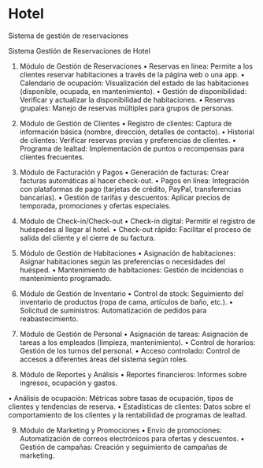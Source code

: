 # Hotel
Sistema de gestión de reservaciones

 Sistema Gestión de Reservaciones de Hotel

1. Módulo de Gestión de Reservaciones
• Reservas en línea: Permite a los clientes reservar habitaciones a través de la
página web o una app.
• Calendario de ocupación: Visualización del estado de las habitaciones
(disponible, ocupada, en mantenimiento).
• Gestión de disponibilidad: Verificar y actualizar la disponibilidad de
habitaciones.
• Reservas grupales: Manejo de reservas múltiples para grupos de personas.

2. Módulo de Gestión de Clientes
• Registro de clientes: Captura de información básica (nombre, dirección,
detalles de contacto).
• Historial de clientes: Verificar reservas previas y preferencias de clientes.
• Programa de lealtad: Implementación de puntos o recompensas para
clientes frecuentes.

3. Módulo de Facturación y Pagos
• Generación de facturas: Crear facturas automáticas al hacer check-out.
• Pagos en línea: Integración con plataformas de pago (tarjetas de crédito,
PayPal, transferencias bancarias).
• Gestión de tarifas y descuentos: Aplicar precios de temporada, promociones
y ofertas especiales.

4. Módulo de Check-in/Check-out
• Check-in digital: Permitir el registro de huéspedes al llegar al hotel.
• Check-out rápido: Facilitar el proceso de salida del cliente y el cierre de su
factura.

5. Módulo de Gestión de Habitaciones
• Asignación de habitaciones: Asignar habitaciones según las preferencias o
necesidades del huésped.
• Mantenimiento de habitaciones: Gestión de incidencias o mantenimiento
programado.

6. Módulo de Gestión de Inventario
• Control de stock: Seguimiento del inventario de productos (ropa de cama,
artículos de baño, etc.).
• Solicitud de suministros: Automatización de pedidos para reabastecimiento.

7. Módulo de Gestión de Personal
• Asignación de tareas: Asignación de tareas a los empleados (limpieza,
mantenimiento).
• Control de horarios: Gestión de los turnos del personal.
• Acceso controlado: Control de accesos a diferentes áreas del sistema según
roles.

8. Módulo de Reportes y Análisis
• Reportes financieros: Informes sobre ingresos, ocupación y gastos.

• Análisis de ocupación: Métricas sobre tasas de ocupación, tipos de clientes y
tendencias de reserva.
• Estadísticas de clientes: Datos sobre el comportamiento de los clientes y la
rentabilidad de programas de lealtad.

9. Módulo de Marketing y Promociones
• Envío de promociones: Automatización de correos electrónicos para ofertas y
descuentos.
• Gestión de campañas: Creación y seguimiento de campañas de marketing.
